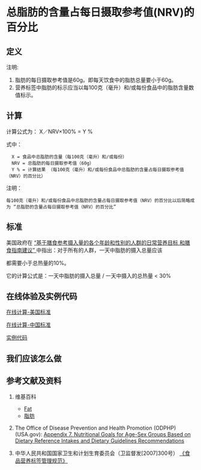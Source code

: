 # 总脂肪的含量占每日摄取参考值(NRV)的百分比

## 定义

注明:

1. 脂肪的每日摄取参考值是60g。即每天饮食中的脂肪总量要小于60g。
2. 营养标签中脂肪的标示应当以每100克（毫升）和/或每份食品中的脂肪含量数值标示。

## 计算

计算公式为： X／NRV×100% = Y %	

式中： 

	  X = 食品中总脂肪的含量（每100克（毫升）和/或每份）	  
      NRV = 总脂肪的每日摄取参考值（60g）
	  Y % = 计算结果 （每100克（毫升）和/或每份食品中总脂肪的含量占每日摄取参考值（NRV）的百分比）

注明：

	每100克（毫升）和/或每份食品中总脂肪的含量占每日摄取参考值（NRV）的百分比以后简略成为 “总脂肪的含量占每日摄取参考值（NRV）的百分比”	

## 标准

美国政府在 [“基于膳食参考摄入量的各个年龄和性别的人群的日常营养目标
和膳食指南建议” ](https://health.gov/dietaryguidelines/2015/guidelines/appendix-7/)中指出：对于所有的人群，一天中脂肪的摄入总量应该

都需要小于总热量的10%。

它的计算公式是：一天中脂肪的摄入总量 / 一天中摄入的总热量 < 30%

## 在线体验及实例代码

[在线计算-美国标准](https://jsfiddle.net/quanbinn/mxn6y1uh/)

[在线计算-中国标准](https://jsfiddle.net/quanbinn/wcczf7jL/)

[实例代码](https://github.com/quanbinn/Basic-Health-Knowledge-We-Need-To-Learn/tree/master/code/%E4%BD%93%E9%AA%8C%E8%90%A5%E5%85%BB%E7%B4%A0%E7%9A%84%E5%90%AB%E9%87%8F%E5%8D%A0%E6%AF%8F%E6%97%A5%E6%91%84%E5%8F%96%E5%8F%82%E8%80%83%E5%80%BC(NRV)%E7%9A%84%E7%99%BE%E5%88%86%E6%AF%94/%E6%80%BB%E8%84%82%E8%82%AA%EF%BC%88%E9%85%B8%EF%BC%89)

## 我们应该怎么做

## 参考文献及资料

1. 维基百科
	- [Fat](https://en.wikipedia.org/wiki/Fat)
	- [脂肪](https://zh.wikipedia.org/wiki/%E8%84%82%E8%82%AA)

2. The Office of Disease Prevention and Health Promotion (ODPHP) (USA.gov): [Appendix 7. Nutritional Goals for Age-Sex Groups Based on Dietary Reference Intakes and Dietary Guidelines Recommendations](https://health.gov/dietaryguidelines/2015/guidelines/appendix-7/)

3. 中华人民共和国国家卫生和计划生育委员会（卫监督发[2007]300号） [《食品营养标签管理规范》](http://www.nhfpc.gov.cn/sps/s3593/200804/e6c1613d28004cf095546ab84723834b.shtml)

